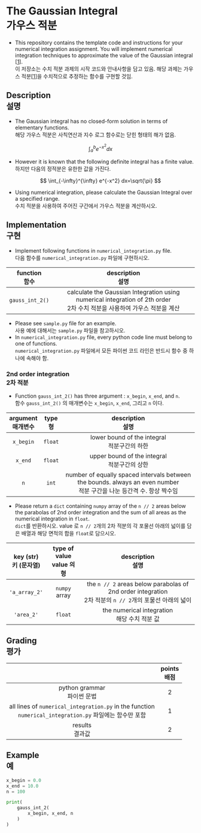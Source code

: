 
# The Gaussian Integral<br>가우스 적분

* This repository contains the template code and instructions for your numerical integration assignment. You will implement numerical integration techniques to approximate the value of the Gaussian integral [[1](https://en.wikipedia.org/wiki/Gaussian_integral)].<br>이 저장소는 수치 적분 과제의 시작 코드와 안내사항을 담고 있음. 해당 과제는 가우스 적분[[1](https://en.wikipedia.org/wiki/Gaussian_integral)]을 수치적으로 추정하는 함수를 구현할 것임.

## Description<br>설명

* The Gaussian integral has no closed-form solution in terms of elementary functions.<br>해당 가우스 적분은 사칙연산과 지수 로그 함수로는 닫힌 형태의 해가 없음.

$$
\int_{a}^{b} e^{-x^2} dx
$$

* However it is known that the following definite integral has a finite value.<br>하지만 다음의 정적분은 유한한 값을 가진다.

$$
\int_{-\infty}^{\infty} e^{-x^2} dx=\sqrt{\pi}
$$

* Using numerical integration, please calculate the Gaussian Integral over a specified range.<br>수치 적분을 사용하여 주어진 구간에서 가우스 적분을 계산하시오.

## Implementation<br>구현

* Implement following functions in `numerical_integration.py` file.<br>다음 함수를 `numerical_integration.py` 파일에 구현하시오.

| function<br>함수 | description<br>설명 |
|:----------------:|:------------------:|
| `gauss_int_2()` | calculate the Gaussian Integration using numerical integration of 2th order<br>2차 수치 적분을 사용하여 가우스 적분을 계산 |

* Please see `sample.py` file for an example.<br>사용 예에 대해서는 `sample.py` 파일을 참고하시오.
* In `numerical_integration.py` file, every python code line must belong to one of functions.<br>`numerical_integration.py` 파일에서 모든 파이썬 코드 라인은 반드시 함수 중 하나에 속해야 함.

### 2nd order integration<br>2차 적분
* Function `gauss_int_2()` has three argument : `x_begin`, `x_end`, and `n`.<br>함수 `gauss_int_2()` 의 매개변수는 `x_begin`, `x_end`, 그리고 `n` 이다.

| argument<br>매개변수 | type<br>형 | description<br>설명 |
|:-----------------:|:----------:|:------------------:|
| `x_begin` | `float` | lower bound of the integral<br>적분구간의 하한 |
| `x_end` | `float` | upper bound of the integral<br>적분구간의 상한 |
| `n` | `int` | number of equally spaced intervals between the bounds. always an even number<br>적분 구간을 나눈 등간격 수. 항상 짝수임 |

* Please return a `dict` containing `numpy` array of the `n // 2` areas below the parabolas of 2nd order integration and the sum of all areas as the numerical integration in `float`.<br>`dict`를 반환하시오. value 로 `n // 2`개의 2차 적분의 각 포물선 아래의 넓이를 담은 배열과 해당 면적의 합을 `float`로 담으시오.

| key (str)<br>키 (문자열) | type of value<br>value 의 형 | description<br>설명 |
|:-----------------:|:----------:|:------------------:|
| `'a_array_2'` | `numpy` array | the `n // 2` areas below parabolas of 2nd order integration<br>2차 적분의 `n // 2`개의 포물선 아래의 넓이 |
| `'area_2'` | `float` | the numerical integration<br>해당 수치 적분 값 |

## Grading<br>평가

|       | points<br>배점 |
|:-----:|:-------------:|
| python grammar<br>파이썬 문법 | 2 |
| all lines of `numerical_integration.py` in the function<br>`numerical_integration.py` 파일에는 함수만 포함 | 1 |
| results<br>결과값 | 2 |

## Example<br>예

```python
x_begin = 0.0
x_end = 10.0
n = 100

print(
    gauss_int_2(
        x_begin, x_end, n
    )
)
```
